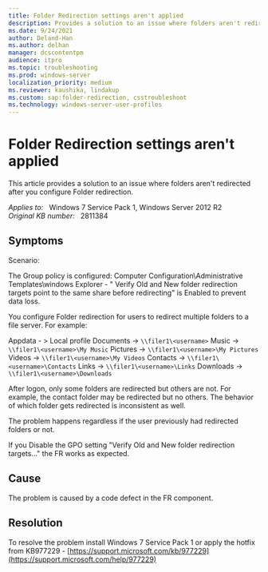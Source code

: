 ```yaml
---
title: Folder Redirection settings aren't applied
description: Provides a solution to an issue where folders aren't redirected after you configure Folder redirection.
ms.date: 9/24/2021
author: Deland-Han
ms.author: delhan
manager: dcscontentpm
audience: itpro
ms.topic: troubleshooting
ms.prod: windows-server
localization_priority: medium
ms.reviewer: kaushika, lindakup
ms.custom: sap:folder-redirection, csstroubleshoot
ms.technology: windows-server-user-profiles
---
```

# Folder Redirection settings aren't applied

This article provides a solution to an issue where folders aren't redirected after you configure Folder redirection.

_Applies to:_ &nbsp; Windows 7 Service Pack 1, Windows Server 2012 R2  
_Original KB number:_ &nbsp; 2811384

## Symptoms

Scenario:

The Group policy is configured: Computer Configuration\Administrative Templates\windows Explorer - " Verify Old and New folder redirection targets point to the same share before redirecting" is Enabled to prevent data loss.

You configure Folder redirection for users to redirect multiple folders to a file server. For example:

Appdata - > Local profile
Documents -> `\\filer1\<username>`
Music -> `\\filer1\<username>\My Music`
Pictures -> `\\filer1\<username>\My Pictures`
Videos -> `\\filer1\<username>\My Videos`
Contacts -> `\\filer1\<username>\Contacts`
 Links -> `\\filer1\<username>\Links`
Downloads -> `\\filer1\<username>\Downloads`

After logon, only some folders are redirected but others are not. For example, the contact folder may be redirected but no others. The behavior of which folder gets redirected is inconsistent as well.

The problem happens regardless if the user previously had redirected folders or not.

If you Disable the GPO setting "Verify Old and New folder redirection targets..." the FR works as expected.

## Cause

The problem is caused by a code defect in the FR component.

## Resolution

To resolve the problem install Windows 7 Service Pack 1 or apply the hotfix from KB977229 - [https://support.microsoft.com/kb/977229](https://support.microsoft.com/help/977229)
